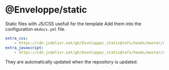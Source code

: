 # @Enveloppe/static

Static files with JS/CSS usefull for the template
Add them into the configuration `mkdocs.yml` file.
```yaml
extra_css:
    - https://cdn.jsdelivr.net/gh/Enveloppe/_static@refs/heads/master/dist/styles.css
extra_javascript:
    - https://cdn.jsdelivr.net/gh/Enveloppe/_static@refs/heads/master/dist/index.js
```

They are automatically updated when the repository is updated.
